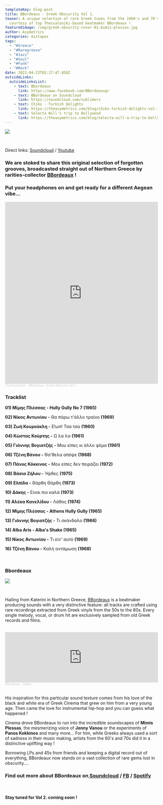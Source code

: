 ```yaml
---
templateKey: blog-post
title: BBordeaux - Greek Obscurity Vol 1.
teaser: A unique selection of rare Greek tunes from the 1960's and 70's -
  courtesy of top Thessaloniki-based beatmaker BBordeaux !
featuredimage: /img/greek-obsurity-cover-01-mimis-plessas.jpg
author: Asymetrics
categories: mixtapes
tags:
  - "#Greece"
  - "#Raregroove"
  - "#Jazz"
  - "#Soul"
  - "#Funk"
  - "#Rock"
date: 2021-04-23T02:17:47.058Z
outsideLinks:
  outsideLinksList:
    - text: Bbordeaux
      link: https://www.facebook.com/BBordeauxgr
    - text: BBordeaux on Soundcloud
      link: https://soundcloud.com/sublimers
    - text: Chiko - Turkish Delights
      link: https://theasymetrics.com/blog/chiko-turkish-delights-vol-1/
    - text: Selecta Will's trip to Bollywood
      link: https://theasymetrics.com/blog/selecta-will-a-trip-to-bollywood/
---
```

![](/img/bbordeaux-logo.png)

<br>

Direct links: [Soundcloud](https://soundcloud.com/the-asymetrics/bbordeaux-greek-obscurity-vol-1) / [Youtube](https://www.youtube.com/watch?v=ZG8ycTZrxb0)

### We are stoked to share this original selection of forgotten grooves, broadcasted straight out of Northern Greece by rarities-collector **[BBordeaux](https://www.facebook.com/BBordeauxgr)** !

### Put your headphones on and get ready for a different Aegean vibe...

<iframe width="100%" height="600" scrolling="no" frameborder="no" allow="autoplay" src="https://w.soundcloud.com/player/?url=https%3A//api.soundcloud.com/tracks/1034545246&color=%23ff5500&auto_play=false&hide_related=false&show_comments=true&show_user=true&show_reposts=false&show_teaser=true&visual=true"></iframe><div style="font-size: 10px; color: #cccccc;line-break: anywhere;word-break: normal;overflow: hidden;white-space: nowrap;text-overflow: ellipsis; font-family: Interstate,Lucida Grande,Lucida Sans Unicode,Lucida Sans,Garuda,Verdana,Tahoma,sans-serif;font-weight: 100;"><a href="https://soundcloud.com/the-asymetrics" title="The Asymetrics" target="_blank" style="color: #cccccc; text-decoration: none;">The Asymetrics</a> · <a href="https://soundcloud.com/the-asymetrics/bbordeaux-greek-obscurity-vol-1" title="BBordeaux - Greek Obscurity Vol 1." target="_blank" style="color: #cccccc; text-decoration: none;">BBordeaux - Greek Obscurity Vol 1.</a></div>

### Tracklist

**01) Μίμης Πλέσσας - Hully Gully No 7 (1965)**

**02) Νίκος Αντωνίου -** Θα πάρω τ'άλλο τραίνο **(1969)**

**03) Ζωή Κουρούκλη -** Ε!ωπ! Τσα τσα **(1960)**

**04) Κώστας Κούρτης -** Ω λα λα **(1961)**

**05) Γιάννης Βογιατζής -** Μου είπες κι άλλο ψέμα **(1961)**

**06) Τζένη Βάνου -** Θα'θελα απόψε **(1968)**

**07) Πάνος Κόκκινος -** Μου είπες δεν πειράζει **(1972)**

**08) Βάσια Ζήλου -** Ήρθες **(1975)**

**09) Ελπίδα -** Θάρθη Θάρθη **(1973)**

**10) Δάκης -** Είναι πιο καλά **(1973)**

**11) Αλέκα Κανελίδου -** Λάθος **(1974)**

**12) Μίμης Πλέσσας - Athens Hully Gully (1965)**

**13) Γιάννης Βογιατζής -** Τι σκάνδαλο **(1966)**

**14) Alba Aris - Alba's Shake (1965)**

**15) Νίκος Αντωνίου -** Τι είν' αυτό **(1969)**

**16) Τζένη Βάνου -** Καλή αντάμωση **(1968)**

<br>

### Bbordeaux

![](/img/bbordeaux.jpg)

<br>

Hailing from Katerini in Northern Greece, [BBordeaux](https://soundcloud.com/sublimers) is a beatmaker producing sounds with a very distinctive feature: all tracks are crafted using rare recordings extracted from Greek vinyls from the 50s to the 80s. Every single melody, vocal, or drum hit are exclusively sampled from old Greek records and films.

<br>

<iframe width="100%" height="166" scrolling="no" frameborder="no" allow="autoplay" src="https://w.soundcloud.com/player/?url=https%3A//api.soundcloud.com/tracks/424532817&color=%23ff5500&auto_play=false&hide_related=false&show_comments=true&show_user=true&show_reposts=false&show_teaser=true"></iframe><div style="font-size: 10px; color: #cccccc;line-break: anywhere;word-break: normal;overflow: hidden;white-space: nowrap;text-overflow: ellipsis; font-family: Interstate,Lucida Grande,Lucida Sans Unicode,Lucida Sans,Garuda,Verdana,Tahoma,sans-serif;font-weight: 100;"><a href="https://soundcloud.com/sublimers" title="BBordeaux" target="_blank" style="color: #cccccc; text-decoration: none;">BBordeaux</a> · <a href="https://soundcloud.com/sublimers/sweet" title="Sweet" target="_blank" style="color: #cccccc; text-decoration: none;">Sweet</a></div>

<br>

His inspiration for this particular sound texture comes from his love of the black and white era of Greek Cinema that grew on him from a very young age. Then came the love for instrumental hip-hop and you can guess what happened !

Cinema drove BBordeaux to run into the incredible soundscapes of **Mimis Plessas**, the mesmerizing voice of **Jenny Vanou** or the experiments of **Panos Kokkinos** and many more... For him, while Greeks always used a sort of sadness in their music making, artists from the 60's and 70s did it in a distinctive uplifting way !

Borrowing LPs and 45s from friends and keeping a digital record out of everything, BBordeaux now stands on a vast collection of rare gems lost in obscurity....

### Find out more about BBordeaux on[ Soundcloud](https://soundcloud.com/sublimers) / [FB](https://www.facebook.com/BBordeauxgr) / [Spotify](https://open.spotify.com/artist/3xZPGCJD0CM3YidtMYuUwY?si=YJV-TwYFQxiDNfwc2f4oLg)

<br>

#### Stay tuned for Vol 2. coming soon !